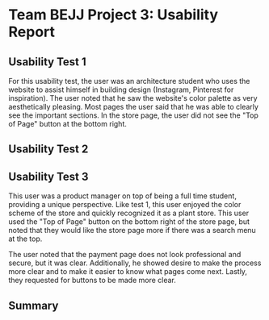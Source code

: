 # Team BEJJ Project 3: Usability Report

## Usability Test 1
For this usability test, the user was an architecture student who uses the website to assist himself in building design (Instagram, Pinterest for inspiration). The user noted that he saw the website's color palette as very aesthetically pleasing. Most pages the user said that he was able to clearly see the important sections. In the store page, the user did not see the "Top of Page" button at the bottom right.

## Usability Test 2

## Usability Test 3
This user was a product manager on top of being a full time student, providing a unique perspective. Like test 1, this user enjoyed the color scheme of the store and quickly recognized it as a plant store. This user used the "Top of Page" button on the bottom right of the store page, but noted that they would like the store page more if there was a search menu at the top.

The user noted that the payment page does not look professional and secure, but it was clear. Additionally, he showed desire to make the process more clear and to make it easier to know what pages come next. Lastly, they requested for buttons to be made more clear.

## Summary
